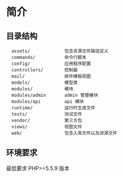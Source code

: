 简介
===

## 目录结构
      assets/             包含资源文件路径定义
      commands/           命令行脚本
      config/             应用程序配置
      controllers/        控制器
      mail/               邮件模板视图
      models/             模型类
      modules/            模块
      modules/admin       admin 管理模块
      modules/api         api 模块
      runtime/            运行时生成文件
      tests/              测试文件
      vendor/             第三方包
      views/              视图文件
      web/                包含入库文件以及资源文件

## 环境要求
最低要求 PHP>=5.5.9 版本